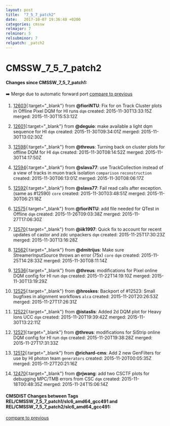 ```yaml
---
layout: post
title:  "7_5_7_patch2"
date:   2017-10-07 19:36:48 +0200
categories: cmssw
relmajor: 7
relminor: 5
relsubminor: 7
relpatch: _patch2
---
```


# CMSSW_7_5_7_patch2
#### Changes since CMSSW_7_5_7_patch1:

:arrow_right: Merge due to automatic forward port
[compare to previous](https://github.com/cms-sw/cmssw/compare/CMSSW_7_5_7_patch1...CMSSW_7_5_7_patch2)



1. [12603](http://github.com/cms-sw/cmssw/pull/12603){:target="_blank"}  from **@fioriNTU**: Fix for on Track Cluster plots in Offline Pixel DQM for HI runs `dqm`  created: 2015-11-30T13:33:15Z merged: 2015-11-30T15:53:12Z

1. [12601](http://github.com/cms-sw/cmssw/pull/12601){:target="_blank"}  from **@deguio**: make available a light dqm sequence for HI `dqm`  created: 2015-11-30T09:34:01Z merged: 2015-11-30T13:02:30Z

1. [12598](http://github.com/cms-sw/cmssw/pull/12598){:target="_blank"}  from **@threus**: Turning back on cluster plots for offline DQM for HI `dqm`  created: 2015-11-30T08:14:52Z merged: 2015-11-30T14:17:50Z

1. [12594](http://github.com/cms-sw/cmssw/pull/12594){:target="_blank"}  from **@slava77**: use TrackCollection instead of a view of tracks in muon track isolation `comparison`  `reconstruction`  created: 2015-11-30T06:13:01Z merged: 2015-11-30T08:06:17Z

1. [12592](http://github.com/cms-sw/cmssw/pull/12592){:target="_blank"}  from **@slava77**: Fail read calls after exception. (same as #12590) `core`  created: 2015-11-30T03:48:51Z merged: 2015-11-30T06:21:18Z

1. [12575](http://github.com/cms-sw/cmssw/pull/12575){:target="_blank"}  from **@fioriNTU**: add file needed for QTest in Offline `dqm`  created: 2015-11-26T09:03:38Z merged: 2015-11-27T17:06:30Z

1. [12570](http://github.com/cms-sw/cmssw/pull/12570){:target="_blank"}  from **@iik1997**: Quick fix to account for recent updates of castor and zdc unpackers `dqm`  created: 2015-11-25T17:30:23Z merged: 2015-11-30T13:16:28Z

1. [12562](http://github.com/cms-sw/cmssw/pull/12562){:target="_blank"}  from **@dmitrijus**: Make sure StreamerInputSource throws an error (75x) `core`  `dqm`  created: 2015-11-25T14:28:33Z merged: 2015-11-30T08:11:14Z

1. [12536](http://github.com/cms-sw/cmssw/pull/12536){:target="_blank"}  from **@threus**: modifications for Pixel online DQM config for HI run `dqm`  created: 2015-11-22T14:19:10Z merged: 2015-11-30T13:19:29Z

1. [12525](http://github.com/cms-sw/cmssw/pull/12525){:target="_blank"}  from **@hroskes**: Backport of #12523: Small bugfixes in alignment workflows `alca`  created: 2015-11-20T20:26:53Z merged: 2015-11-27T17:26:31Z

1. [12522](http://github.com/cms-sw/cmssw/pull/12522){:target="_blank"}  from **@istaslis**: Added 2d DQM plot for Heavy Ions UCC `dqm`  created: 2015-11-20T19:39:42Z merged: 2015-11-30T13:22:11Z

1. [12521](http://github.com/cms-sw/cmssw/pull/12521){:target="_blank"}  from **@threus**: modifications for SiStrip online DQM config for HI run `dqm`  created: 2015-11-20T19:38:28Z merged: 2015-11-27T17:31:33Z

1. [12512](http://github.com/cms-sw/cmssw/pull/12512){:target="_blank"}  from **@richard-cms**:  Add 2 new GenFilters for use by HI photon team `generators`  created: 2015-11-20T00:05:35Z merged: 2015-11-27T20:21:16Z

1. [12470](http://github.com/cms-sw/cmssw/pull/12470){:target="_blank"}  from **@rjwang**: add two CSCTF plots for debugging MPC/TMB errors from CSC `dqm`  created: 2015-11-18T00:48:35Z merged: 2015-11-24T15:06:14Z

#### CMSDIST Changes between Tags REL/CMSSW_7_5_7_patch1/slc6_amd64_gcc491 and REL/CMSSW_7_5_7_patch2/slc6_amd64_gcc491:

[compare to previous](https://github.com/cms-sw/cmsdist/compare/REL/CMSSW_7_5_7_patch1/slc6_amd64_gcc491...REL/CMSSW_7_5_7_patch2/slc6_amd64_gcc491)


